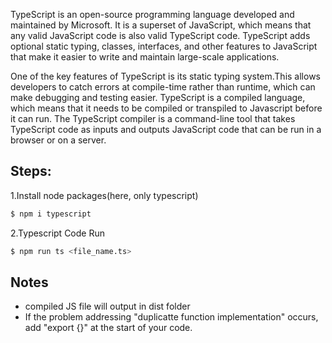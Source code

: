 TypeScript is an open-source programming language developed and maintained by Microsoft. It is a superset of JavaScript, which means that any valid JavaScript code is also valid TypeScript code. TypeScript adds optional static typing, classes, interfaces, and other features to JavaScript that make it easier to write and maintain large-scale applications.

One of the key features of TypeScript is its static typing system.This allows developers to catch errors at compile-time rather than runtime, which can make debugging and testing easier.
TypeScript is a compiled language, which means that it needs to be compiled or transpiled to Javascript before it can run. The TypeScript compiler is a command-line tool that takes TypeScript code as inputs and outputs JavaScript code that can be run in a browser or on a server.

## Steps:

1.Install node packages(here, only typescript)
```bash
$ npm i typescript
```
2.Typescript Code Run 
```bash
$ npm run ts <file_name.ts>
```

## Notes 

- compiled JS file will output in dist folder
- If the problem addressing "duplicatte function implementation" occurs, add "export {}" at the start of your code.
